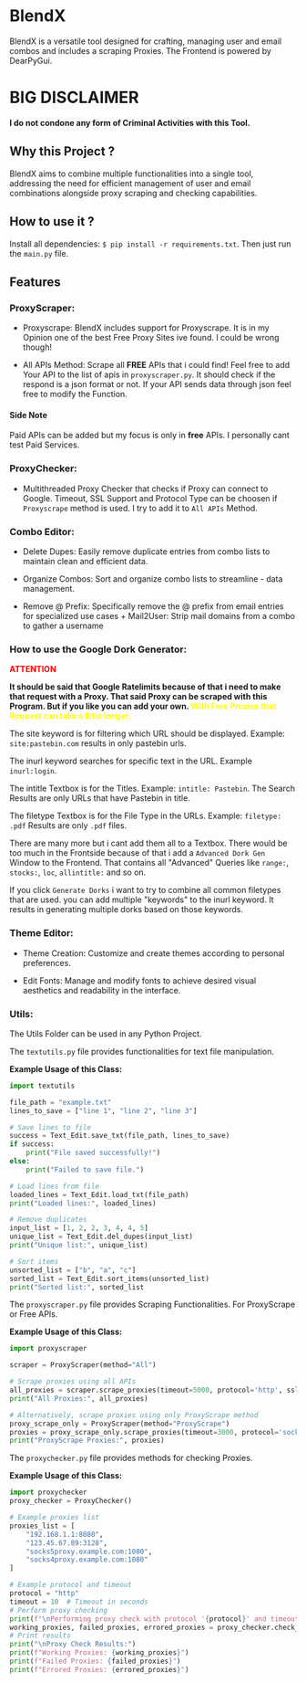 # BlendX
BlendX is a versatile tool designed for crafting, managing user and email combos and includes a scraping Proxies. The Frontend is powered by DearPyGui.
# BIG DISCLAIMER
**I do not condone any form of Criminal Activities with this Tool.**

## Why this Project ?
BlendX aims to combine multiple functionalities into a single tool, addressing the need for efficient management of user and email combinations alongside proxy scraping and checking capabilities.

## How to use it ?
Install all dependencies: `$ pip install -r requirements.txt`.
Then just run the `main.py` file.

## Features
### ProxyScraper:
- Proxyscrape: BlendX includes support for Proxyscrape. It is in my Opinion one of the best Free Proxy Sites ive found. I could be wrong though!

- All APIs Method: Scrape all **FREE** APIs that i could find! Feel free to add Your API to the list of apis in `proxyscraper.py`.
It should check if the respond is a json format or not. If your API sends data through json feel free to modify the Function.

#### Side Note
Paid APIs can be added but my focus is only in **free** APIs. I personally cant test Paid Services.

### ProxyChecker:
- Multithreaded Proxy Checker that checks if Proxy can connect to Google. Timeout, SSL Support and Protocol Type can be choosen if `Proxyscrape` method is used. I try to add it to `All APIs` Method.

### Combo Editor:

- Delete Dupes: Easily remove duplicate entries from combo lists to maintain clean and efficient data.

- Organize Combos: Sort and organize combo lists to streamline - data management.

- Remove @ Prefix: Specifically remove the @ prefix from email entries for specialized use cases + Mail2User: Strip mail domains from a combo to gather a username

### How to use the Google Dork Generator:
<span style="color:red;">**ATTENTION**</span>

**It should be said that Google Ratelimits because of that i need to make that request with a Proxy.
That said Proxy can be scraped with this Program. But if you like you can add your own.
<span style="color:yellow;">With Free Proxies that Request can take a little longer.</span>**

The site keyword is for filtering which URL should be displayed. Example: `site:pastebin.com` results in only pastebin urls.

The inurl keyword searches for specific text in the URL. Example `inurl:login`.

The intitle Textbox is for the Titles. Example: `intitle: Pastebin`. The Search Results are only URLs that have Pastebin in title.

The filetype Textbox is for the File Type in the URLs. Example: `filetype: .pdf` Results are only `.pdf` files.

There are many more but i cant add them all to a Textbox. There would be too much in the Frontside because of that i add a `Advanced Dork Gen` Window to the Frontend. That contains all "Advanced" Queries like `range:`, `stocks:`, `loc`, `allintitle:` and so on.

If you click `Generate Dorks` i want to try to combine all common filetypes that are used.
you can add multiple "keywords" to the inurl keyword. It results in generating multiple dorks based on those keywords.

### Theme Editor:

- Theme Creation: Customize and create themes according to personal preferences.

- Edit Fonts: Manage and modify fonts to achieve desired visual aesthetics and readability in the interface.

### Utils:
The Utils Folder can be used in any Python Project.

The `textutils.py` file provides functionalities for text file manipulation.

**Example Usage of this Class:**
```python
import textutils

file_path = "example.txt"
lines_to_save = ["line 1", "line 2", "line 3"]

# Save lines to file
success = Text_Edit.save_txt(file_path, lines_to_save)
if success:
    print("File saved successfully!")
else:
    print("Failed to save file.")

# Load lines from file
loaded_lines = Text_Edit.load_txt(file_path)
print("Loaded lines:", loaded_lines)

# Remove duplicates
input_list = [1, 2, 2, 3, 4, 4, 5]
unique_list = Text_Edit.del_dupes(input_list)
print("Unique list:", unique_list)

# Sort items
unsorted_list = ["b", "a", "c"]
sorted_list = Text_Edit.sort_items(unsorted_list)
print("Sorted list:", sorted_list
```

The `proxyscraper.py` file provides Scraping Functionalities. For ProxyScrape or Free APIs.

**Example Usage of this Class:**
```python
import proxyscraper

scraper = ProxyScraper(method="All")

# Scrape proxies using all APIs
all_proxies = scraper.scrape_proxies(timeout=5000, protocol='http', ssl=None)
print("All Proxies:", all_proxies)

# Alternatively, scrape proxies using only ProxyScrape method
proxy_scrape_only = ProxyScraper(method="ProxyScrape")
proxies = proxy_scrape_only.scrape_proxies(timeout=3000, protocol='socks4', ssl='yes')
print("ProxyScrape Proxies:", proxies)
```

The `proxychecker.py` file provides methods for checking Proxies.

**Example Usage of this Class:**
```python
import proxychecker
proxy_checker = ProxyChecker()

# Example proxies list
proxies_list = [
    "192.168.1.1:8080",
    "123.45.67.89:3128",
    "socks5proxy.example.com:1080",
    "socks4proxy.example.com:1080"
]

# Example protocol and timeout
protocol = "http"
timeout = 10  # Timeout in seconds
# Perform proxy checking
print(f"\nPerforming proxy check with protocol '{protocol}' and timeout '{timeout}' seconds...")
working_proxies, failed_proxies, errored_proxies = proxy_checker.check_proxy(protocol, timeout, proxies_list)
# Print results
print("\nProxy Check Results:")
print(f"Working Proxies: {working_proxies}")
print(f"Failed Proxies: {failed_proxies}")
print(f"Errored Proxies: {errored_proxies}")
```
